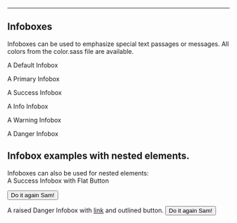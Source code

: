 
---

<a name="infoboxes"></a>

## Infoboxes

Infoboxes can be used to emphasize special text passages or messages. All colors from the color.sass file are available.

<div class="tvg--infobox tvg--infobox-default">A Default Infobox</div><p></p>
<div class="tvg--infobox tvg--infobox-primary">A Primary Infobox</div><p></p>
<div class="tvg--infobox tvg--infobox-success">A Success Infobox</div><p></p>
<div class="tvg--infobox tvg--infobox-info">A Info Infobox</div><p></p>
<div class="tvg--infobox tvg--infobox-warning">A Warning Infobox</div><p></p>
<div class="tvg--infobox tvg--infobox-danger">A Danger Infobox</div><p></p>
<h2 class="tvg--underline">Infobox examples with nested elements.</h2>
Infoboxes can also be used for nested elements:
<div class="tvg--infobox tvg--infobox-success">A Success Infobox with Flat Button
    <p></p>
    <button class="tvg--button-M tvg--button-success tvg--border-radius">Do it again Sam!</button>
</div><p></p>
<div class="tvg--infobox tvg--infobox-danger tvg--raised">A raised Danger Infobox with <a href="#infoboxes">link</a> and outlined button.
    <a href="#infoboxes"><button class="tvg--button-outline-danger tvg--button-XS tvg--border-radius">Do it again Sam!</button></a>
</div><p></p>
